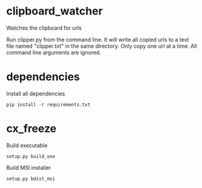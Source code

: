 # clipboard_watcher
Watches the clipboard for urls

Run clipper.py from the command line. It will write all copied urls to a text file named "clipper.txt" in the same directory. Only copy one url at a time. All command line arguments are ignored.

# dependencies
Install all dependencies

    pip install -r requirements.txt

# cx_freeze
Build executable

    setup.py build_exe

Build MSI installer

    setup.py bdist_msi